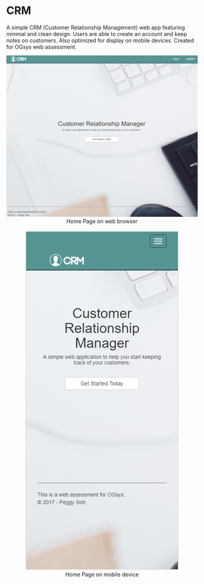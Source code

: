 # CRM
A simple CRM (Customer Relationship Management) web app featuring minimal and clean design. Users are able to create an account and keep notes on customers. Also optimized for display on mobile devices. Created for OG*sys* web assessment.

<p align="center">
  <img src="https://raw.githubusercontent.com/peggysoh/CRM/master/ScreenShots/HomePage.PNG">
  <br>
  Home Page on web browser
  <br>
  <br>
  <img src="https://raw.githubusercontent.com/peggysoh/CRM/master/ScreenShots/Mobile.PNG">
  <br>
  Home Page on mobile device
  <br>
</p>
